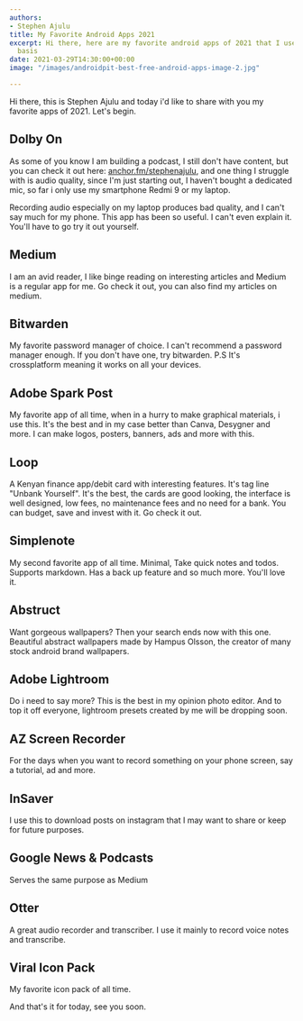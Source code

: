 ```yaml
---
authors:
- Stephen Ajulu
title: My Favorite Android Apps 2021
excerpt: Hi there, here are my favorite android apps of 2021 that I use on a regular
  basis
date: 2021-03-29T14:30:00+00:00
image: "/images/androidpit-best-free-android-apps-image-2.jpg"

---
```

Hi there, this is Stephen Ajulu and today i'd like to share with you my favorite apps of 2021. Let's begin.

## Dolby On

As some of you know I am building a podcast, I still don't have content, but you can check it out here: [anchor.fm/stephenajulu](https://anchor.fm/stephenajulu), and one thing I struggle with is audio quality, since I'm just starting out, I haven't bought a dedicated mic, so far i only use my smartphone Redmi 9 or my laptop.

Recording audio especially on my laptop produces bad quality, and I can't say much for my phone. This app has been so useful. I can't even explain it. You'll have to go try it out yourself.

## Medium

I am an avid reader, I like binge reading on interesting articles and Medium is a regular app for me. Go check it out, you can also find my articles on medium.

## Bitwarden

My favorite password manager of choice. I can't recommend a password manager enough. If you don't have one, try bitwarden. P.S It's crossplatform meaning it works on all your devices.

## Adobe Spark Post

My favorite app of all time, when in a hurry to make graphical materials, i use this. It's the best and in my case better than Canva, Desygner and more. I can make logos, posters, banners, ads and more with this.

## Loop

A Kenyan finance app/debit card with interesting features. It's tag line "Unbank Yourself". It's the best, the cards are good looking, the interface is well designed, low fees, no maintenance fees and no need for a bank. You can budget, save and invest with it. Go check it out.

## Simplenote

My second favorite app of all time. Minimal, Take quick notes and todos. Supports markdown. Has a back up feature and so much more. You'll love it.

## Abstruct

Want gorgeous wallpapers? Then your search ends now with this one. Beautiful abstract wallpapers made by Hampus Olsson, the creator of many stock android brand wallpapers.

## Adobe Lightroom

Do i need to say more? This is the best in my opinion photo editor. And to top it off everyone, lightroom presets created by me will be dropping soon.

## AZ Screen Recorder

For the days when you want to record something on your phone screen, say a tutorial, ad and more.

## InSaver

I use this to download posts on instagram that I may want to share or keep for future purposes.

## Google News & Podcasts

Serves the same purpose as Medium

## Otter

A great audio recorder and transcriber. I use it mainly to record voice notes and transcribe.

## Viral Icon Pack

My favorite icon pack of all time.

And that's it for today, see you soon.

